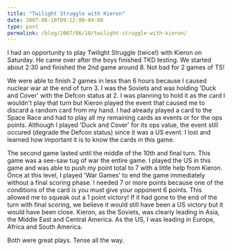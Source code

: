 ```yaml
---
title: "Twilight Struggle with Kieron"
date: 2007-06-10T09:12:00-04:00
type: post
permalink: /blog/2007/06/10/twilight-struggle-with-kieron/
---
```

I had an opportunity to play Twilight Struggle (twice!) with Kieron on Saturday. He came over after the boys finished TKD testing. We started about 2:30 and finished the 2nd game around 8. Not bad for 2 games of TS!

We were able to finish 2 games in less than 6 hours because I caused nuclear war at the end of turn 3. I was the Soviets and was holding 'Duck and Cover' with the Defcon status at 2. I was planning to hold it as the card I wouldn't play that turn but Kieron played the event that caused me to discard a random card from my hand. I had already played a card to the Space Race and had to play all my remaining cards as events or for the ops points. Although I played 'Duck and Cover' for its ops value, the event still occured (degrade the Defcon status) since it was a US event. I lost and learned how important it is to know the cards in this game.

The second game lasted until the middle of the 10th and final turn. This game was a see-saw tug of war the entire game. I played the US in this game and was able to push my point total to 7 with a little help from Kieron. Once at this level, I played 'War Games' to end the game immediately without a final scoring phase. I needed 7 or more points because one of the conditions of the card is you must give your opponent 6 points. This allowed me to squeak out a 1 point victory! If it had gone to the end of the turn with final scoring, we believe it would still have been a US victory but it would have been close. Kieron, as the Soviets, was clearly leading in Asia, the Middle East and Central America. As the US, I was leading in Europe, Africa and South America.

Both were great plays. Tense all the way.
